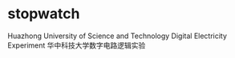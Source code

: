 # stopwatch
Huazhong University of Science and Technology Digital Electricity Experiment
华中科技大学数字电路逻辑实验
